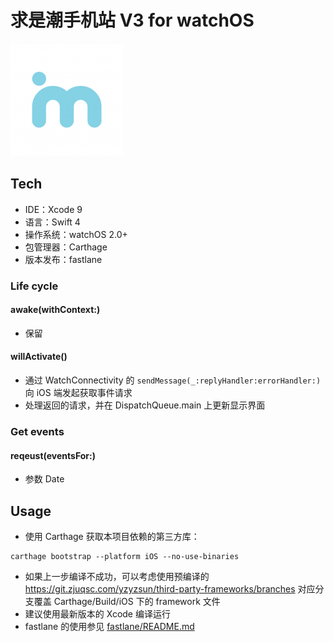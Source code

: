 # 求是潮手机站 V3 for watchOS

![Logo](QSCMobileV3/Assets.xcassets/AppIcon.appiconset/Icon-60@3x.png)

## Tech

- IDE：Xcode 9
- 语言：Swift 4
- 操作系统：watchOS 2.0+
- 包管理器：Carthage
- 版本发布：fastlane

### Life cycle
#### awake(withContext:)
- 保留

#### willActivate()
- 通过 WatchConnectivity 的 `sendMessage(_:replyHandler:errorHandler:)` 向 iOS 端发起获取事件请求
- 处理返回的请求，并在 DispatchQueue.main 上更新显示界面

### Get events
#### reqeust(eventsFor:)
- 参数 Date

## Usage

- 使用 Carthage 获取本项目依赖的第三方库：

```
carthage bootstrap --platform iOS --no-use-binaries
```

- 如果上一步编译不成功，可以考虑使用预编译的 https://git.zjuqsc.com/yzyzsun/third-party-frameworks/branches 对应分支覆盖 Carthage/Build/iOS 下的 framework 文件
- 建议使用最新版本的 Xcode 编译运行
- fastlane 的使用参见 [fastlane/README.md](fastlane/README.md)
